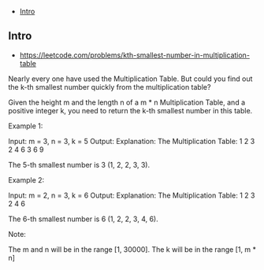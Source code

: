 - [Intro](#intro)

## Intro

- https://leetcode.com/problems/kth-smallest-number-in-multiplication-table


Nearly every one have used the Multiplication Table. But could you find out the k-th smallest number quickly from the multiplication table?


Given the height m and the length n of a m * n Multiplication Table, and a positive integer k, you need to return the k-th smallest number in this table.

Example 1:

Input: m = 3, n = 3, k = 5
Output: 
Explanation: 
The Multiplication Table:
1	2	3
2	4	6
3	6	9

The 5-th smallest number is 3 (1, 2, 2, 3, 3).

Example 2:

Input: m = 2, n = 3, k = 6
Output: 
Explanation: 
The Multiplication Table:
1	2	3
2	4	6

The 6-th smallest number is 6 (1, 2, 2, 3, 4, 6).

Note:

The m and n will be in the range [1, 30000].
The k will be in the range [1, m * n]


